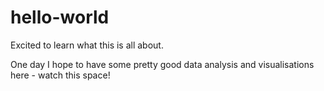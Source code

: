 # hello-world

Excited to learn what this is all about.

One day I hope to have some pretty good data analysis and visualisations here - watch this space!
